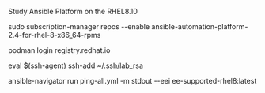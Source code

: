 Study Ansible Platform on the RHEL8.10

sudo subscription-manager repos --enable ansible-automation-platform-2.4-for-rhel-8-x86_64-rpms

podman login registry.redhat.io

eval $(ssh-agent) 
ssh-add ~/.ssh/lab_rsa

ansible-navigator run ping-all.yml -m stdout --eei ee-supported-rhel8:latest

